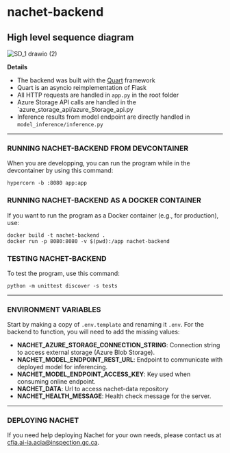 # nachet-backend

## High level sequence diagram
![SD_1 drawio (2)](https://github.com/ai-cfia/nachet-backend/assets/19809069/272f37dc-f4ec-449b-ba82-950c54b9f856)

**Details**

- The backend was built with the [Quart](http://pgjones.gitlab.io/quart/) framework
- Quart is an asyncio reimplementation of Flask
- All HTTP requests are handled in `app.py` in the root folder
- Azure Storage API calls are handled in the `azure_storage_api/azure_Storage_api.py
- Inference results from model endpoint are directly handled in `model_inference/inference.py`

****
 
### RUNNING NACHET-BACKEND FROM DEVCONTAINER
When you are developping, you can run the program while in the devcontainer by using this command:
```
hypercorn -b :8080 app:app
```

### RUNNING NACHET-BACKEND AS A DOCKER CONTAINER
If you want to run the program as a Docker container (e.g., for production), use: 
```
docker build -t nachet-backend .
docker run -p 8080:8080 -v $(pwd):/app nachet-backend
```

### TESTING NACHET-BACKEND
To test the program, use this command: 
```
python -m unittest discover -s tests
```

****
### ENVIRONMENT VARIABLES
Start by making a copy of `.env.template` and renaming it `.env`. For the backend to function, you will need to add the missing values:

* **NACHET_AZURE_STORAGE_CONNECTION_STRING**: Connection string to access external storage (Azure Blob Storage).
* **NACHET_MODEL_ENDPOINT_REST_URL**: Endpoint to communicate with deployed model for inferencing. 
* **NACHET_MODEL_ENDPOINT_ACCESS_KEY**: Key used when consuming online endpoint.
* **NACHET_DATA**: Url to access nachet-data repository
* **NACHET_HEALTH_MESSAGE**: Health check message for the server.

****
### DEPLOYING NACHET 
If you need help deploying Nachet for your own needs, please contact us at cfia.ai-ia.acia@inspection.gc.ca.
